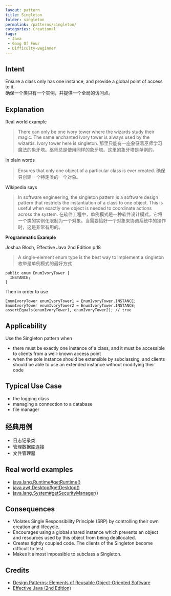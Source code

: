 ```yaml
---
layout: pattern
title: Singleton
folder: singleton
permalink: /patterns/singleton/
categories: Creational
tags:
 - Java
 - Gang Of Four
 - Difficulty-Beginner
---
```


## Intent
Ensure a class only has one instance, and provide a global point of
access to it.  
确保一个类只有一个实例，并提供一个全局的访问点。


## Explanation
Real world example

> There can only be one ivory tower where the wizards study their magic. The same enchanted ivory tower is always used by the wizards. Ivory tower here is singleton.
> 那里只能有一座象征着巫师学习魔法的象牙塔。巫师总是使用同样的象牙塔。这里的象牙塔是单例的。
  
In plain words

> Ensures that only one object of a particular class is ever created.
> 确保只创建一个特定类的一个对象。

Wikipedia says

> In software engineering, the singleton pattern is a software design pattern that restricts the instantiation of a class to one object. This is useful when exactly one object is needed to coordinate actions across the system.
> 在软件工程中，单例模式是一种软件设计模式，它将一个类的实例化限制为一个对象。当需要恰好一个对象来协调系统中的操作时，这是非常有用的。

**Programmatic Example**

Joshua Bloch, Effective Java 2nd Edition p.18

> A single-element enum type is the best way to implement a singleton
> 枚举是单例模式的最好方式

```
public enum EnumIvoryTower {
  INSTANCE;
}
```

Then in order to use

```
EnumIvoryTower enumIvoryTower1 = EnumIvoryTower.INSTANCE;
EnumIvoryTower enumIvoryTower2 = EnumIvoryTower.INSTANCE;
assertEquals(enumIvoryTower1, enumIvoryTower2); // true
```

## Applicability
Use the Singleton pattern when

* there must be exactly one instance of a class, and it must be accessible to clients from a well-known access point
* when the sole instance should be extensible by subclassing, and clients should be able to use an extended instance without modifying their code

## Typical Use Case

* the logging class
* managing a connection to a database
* file manager

## 经典用例
* 日志记录类
* 管理数据库连接
* 文件管理器

## Real world examples

* [java.lang.Runtime#getRuntime()](http://docs.oracle.com/javase/8/docs/api/java/lang/Runtime.html#getRuntime%28%29)
* [java.awt.Desktop#getDesktop()](http://docs.oracle.com/javase/8/docs/api/java/awt/Desktop.html#getDesktop--)
* [java.lang.System#getSecurityManager()](http://docs.oracle.com/javase/8/docs/api/java/lang/System.html#getSecurityManager--)


## Consequences

* Violates Single Responsibility Principle (SRP) by controlling their own creation and lifecycle.
* Encourages using a global shared instance which prevents an object and resources used by this object from being deallocated.     
* Creates tightly coupled code. The clients of the Singleton become difficult to test.
* Makes it almost impossible to subclass a Singleton.

## Credits

* [Design Patterns: Elements of Reusable Object-Oriented Software](http://www.amazon.com/Design-Patterns-Elements-Reusable-Object-Oriented/dp/0201633612)
* [Effective Java (2nd Edition)](http://www.amazon.com/Effective-Java-Edition-Joshua-Bloch/dp/0321356683)
